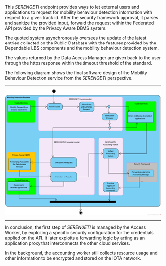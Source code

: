 This *SERENGETI* endpoint provides ways to let external users and applications to request for mobility
behaviour detection information with respect to a given track id. After the security framework approval, it parses
and sanitize the provided input, forward the request within the Federated API provided by the Privacy Aware
DBMS system. 

The quoted system asynchronously oversees the update of the latest entries collected on the
Public Database with the features provided by the Dependable LBS components and the mobility behaviour
detection system.

The values returned by the Data Access Manager are given back to the user through the
https response within the timeout threshold of the standard.

The following diagram shows the final software design of the Mobility Behaviour Detection service 
from the *SERENGETI* perspective.

---

![image](/img/get_mobility.png)

---

In conclusion, the first step of *SERENGETI* is managed by the Access Worker, by exploiting a specific security
configuration for the credentials applied on the API. It later exploits a forwarding logic by acting as an
application proxy that interconnects the other cloud services. 

In the background, the accounting worker still collects resource usage and other information to be 
encrypted and stored on the IOTA network.
